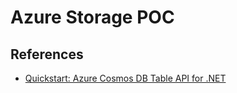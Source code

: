 # Azure Storage POC

## References

- [Quickstart: Azure Cosmos DB Table API for .NET](https://docs.microsoft.com/en-us/azure/cosmos-db/table/create-table-dotnet?tabs=azure-portal%2Cwindows)